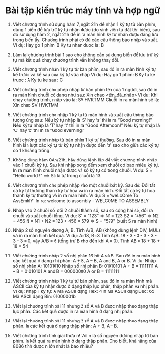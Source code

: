 # Bài tập kiến trúc máy tính và hợp ngữ 
1. Viết chương trình sử dụng hàm 7, ngắt 21h để nhận 1 ký tự từ bàn phím, dùng 1 biến để lưu trữ ký tự nhận được (do sinh viên tự đặt tên biến), sau đó sử dụng hàm 2, ngắt 21h để in ra màn hình ký tự nhận được đang lưu trong biến ấy. Chương trình phải có đủ các câu thông báo nhập và xuất. Ví dụ: Hay go 1 phim: B Ky tu nhan duoc la: B

2. Làm lại chương trình bài 1 sao cho không cần sử dụng biến để lưu trữ ký tự mà kết quả chạy chương trình vẫn không thay đổi.

3. Viết chương trình nhận 1 ký tự từ bàn phím, sau đó in ra màn hình ký tự kế trước và kế sau của ký tự vừa nhập 
  Ví dụ: Hay go 1 phim: B Ky tu ke truoc : A Ky tu ke sau : C

4. Viết chương trình cho phép nhập từ bàn phím tên của 1 người, sao đó in ra màn hình chuỗi có dạng như sau: Xin chao <tên_đã_nhập>
  Ví dụ: Khi chạy chương trình, nhập vào là: SV HVKTMM
  Chuỗi in ra màn hình sẽ là: Xin chao SV HVKTMM

5. Viết chương trình cho nhập 1 ký tự từ màn hình và xuất câu thông báo tương ứng sau:
  Nếu ký tự nhập là ‘S’ hay ‘s’ thì in ra “Good morning!”
  Nếu ký tự nhập là ‘T’ hay ‘t’ thì in ra “Good Afternoon!”
  Nếu ký tự nhập là ‘C’ hay ‘c’ thì in ra “Good everning!”

6. Viết chương trình nhập từ bàn phím 1 ký tự thường. Sau đó in ra màn hình lần lượt các ký tự từ ký tự nhận được đến 'z' sao cho giữa các ký tự có 1 khoảng trống.

7. Không dùng hàm 0Ah/21h, hãy dùng lệnh lặp để viết chương trình nhập vào 1 chuỗi ký tự. Sau khi nhập xong đếm xem chuỗi có bao nhiêu ký tự. In ra màn hình chuỗi nhận được và số ký tự có trong chuỗi. 
  Ví dụ: S = "Hello world !" ==> Số kí tự trong chuỗi là 13.

8. Viết chương trình cho phép nhập vào một chuỗi bất kỳ. Sau đó:
  Đổi tất cả ký tự thường thành ký tự hoa và in ra màn hình.
  Đổi tất cả ký tự hoa thành ký tự thường và in ra màn hình. Ví dụ: S = ‘weLcOme To AssEmblY’ In ra: welcome to assembly - WELCOME TO ASSEMBLY

9. Nhập vào 2 chuỗi số, đổi 2 chuỗi thành số, sau đó cộng hai số, đổi ra chuỗi và xuất chuỗi tổng. 
  Ví dụ: S1 = "123" => N1 = 123 S2 = "456" => N2 = 456 N = N1 + N2 = 123 + 456 = 579 => S = "579" (xuất S ra màn hình)

10. Nhập 2 số nguyên dương A, B. Tính A/B, AB (không dùng lệnh DIV, MUL) và in ra màn hình kết quả. 
  Ví dụ: A=18, B=3 Tính A/B: 18 - 3 - 3 - 3 - 3 - 3 - 3 = 0, vậy A/B = 6 (tổng trừ B cho đến khi A = 0). Tính AB = 18 + 18 + 18 = 54

11. Viết chương trình nhập 2 số nhị phân 16 bit A và B. Sau đó in ra màn hình các kết quả ở dạng nhị phân: A + B, A – B, A and B, A or B. 
  Ví dụ: Nhập số nhị phân A: 10101010 Nhập số nhị phân B: 01010101 A + B = 11111111 A – B = 01010101 A and B = 00000000 A or B = 11111111

12. Viết chương trình nhập 1 ký tự từ bàn phím, sau đó in ra màn hình mã ASCII của ký tự nhận được ở dạng thập lục phân, thập phân và nhị phân. 
  Ví dụ: Nhập 1 ký tự: A Mã ASCII dạng Hex: 41h Mã ASCII dạng Dec: 65 Mã ASCII dạng Bin: 01000001b

13. Viết lại chương trình bài 11 nhưng 2 số A và B được nhập theo dạng thập lục phân. Các kết quả được in ra màn hình ở dạng nhị phân.

14. Viết lại chương trình bài 11 nhưng 2 số A và B được nhập theo dạng thập phân. In các kết quả ở dạng thập phân: A + B, A – B.

15. Viết chương trình tính giai thừa n! Với n là số nguyên dương nhập từ bàn phím. In kết quả ra màn hình ở dạng thập phân. Cho biết, khả năng của 8086 tính được n lớn nhất là bao nhiêu?


